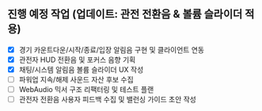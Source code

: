 ## 진행 예정 작업 (업데이트: 관전 전환음 & 볼륨 슬라이더 적용)
- [x] 경기 카운트다운/시작/종료/입장 알림음 구현 및 클라이언트 연동
- [x] 관전자 HUD 전환음 및 포커스 음향 기획
- [x] 채팅/시스템 알림음 볼륨 슬라이더 UX 작성
- [ ] 파워업 지속/해제 사운드 자산 후보 수집
- [ ] WebAudio 믹서 구조 리팩터링 및 테스트 플랜
- [ ] 관전자 전환음 사용자 피드백 수집 및 밸런싱 가이드 초안 작성
